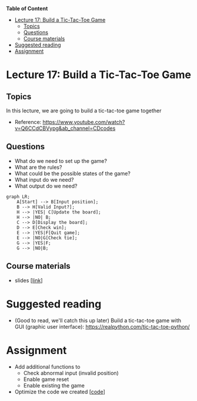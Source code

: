 
**Table of Content**
- [Lecture 17: Build a Tic-Tac-Toe Game](#lecture-17-build-a-tic-tac-toe-game)
  - [Topics](#topics)
  - [Questions](#questions)
  - [Course materials](#course-materials)
- [Suggested reading](#suggested-reading)
- [Assignment](#assignment)

# Lecture 17: Build a Tic-Tac-Toe Game

## Topics
In this lecture, we are going to build a tic-tac-toe game together
* Reference: https://www.youtube.com/watch?v=Q6CCdCBVypg&ab_channel=CDcodes


## Questions
* What do we need to set up the game?
* What are the rules?
* What could be the possible states of the game?
* What input do we need?
* What output do we need?

```mermaid
graph LR;
    A[Start] --> B[Input position];
    B --> H[Valid Input?];
    H --> |YES| C[Update the board];
    H --> |NO| B;
    C --> D[Display the board];
    D --> E[Check win];
    E --> |YES|F[Quit game];
    E --> |NO|G[Check tie];
    G --> |YES|F;
    G --> |NO|B;
```


## Course materials
* slides [[link](TBD)]

# Suggested reading
* (Good to read, we'll catch this up later) Build a tic-tac-toe game with GUI (graphic user interface): https://realpython.com/tic-tac-toe-python/

# Assignment
* Add additional functions to
  * Check abnormal input (invalid position)
  * Enable game reset
  * Enable existing the game
* Optimize the code we created [[code](./tic-tac-toe.py)]